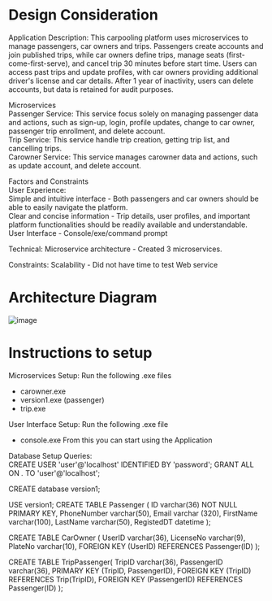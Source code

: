 Design Consideration
====================
Application Description:
This carpooling platform uses microservices to manage passengers, car owners and trips. Passengers create accounts and join published trips, while car owners define trips, manage seats (first-come-first-serve), and cancel trip 30 minutes before start time. Users can access past trips and update profiles, with car owners providing additional driver's license and car details. After 1 year of inactivity, users can delete accounts, but data is retained for audit purposes.

Microservices <br>
Passenger Service: This service focus solely on managing passenger data and actions, such as sign-up, login, profile updates, change to car owner, passenger trip enrollment, and delete account. <br>
Trip Service: This service handle trip creation, getting trip list, and cancelling trips. <br>
Carowner Service: This service manages carowner data and actions, such as update account, and delete account. <br>

Factors and Constraints <br>
User Experience: <br>
Simple and intuitive interface - Both passengers and car owners should be able to easily navigate the platform. <br>
Clear and concise information  - Trip details, user profiles, and important platform functionalities should be readily available and understandable. <br>
User Interface                 - Console/exe/command prompt 

Technical:
Microservice architecture      - Created 3 microservices.

Constraints:
Scalability                    - Did not have time to test Web service

Architecture Diagram
====================
![image](https://github.com/koayyiting/ETI_ASG1_KoayYiTing/assets/93900494/322616d1-19a8-40ea-b1a7-d99bf4ecdd87)

Instructions to setup
=====================
Microservices Setup:
Run the following .exe files
- carowner.exe
- version1.exe (passenger)
- trip.exe

User Interface Setup:
Run the following .exe file
- console.exe
From this you can start using the Application

Database Setup Queries: <br>
CREATE USER 'user'@'localhost' IDENTIFIED BY 'password';
GRANT ALL ON *.* TO 'user'@'localhost';

CREATE database version1;

USE version1;
CREATE TABLE Passenger (
ID varchar(36) NOT NULL PRIMARY KEY,
PhoneNumber varchar(50), 
Email varchar (320),
FirstName varchar(100), 
LastName varchar(50),
RegistedDT datetime
);

CREATE TABLE CarOwner (
UserID varchar(36),
LicenseNo varchar(9),
PlateNo varchar(10), 
FOREIGN KEY (UserID) REFERENCES Passenger(ID)
);

CREATE TABLE TripPassenger(
	TripID varchar(36),
    PassengerID varchar(36),
    PRIMARY KEY (TripID, PassengerID),
    FOREIGN KEY (TripID) REFERENCES Trip(TripID),
    FOREIGN KEY (PassengerID) REFERENCES Passenger(ID)
);
